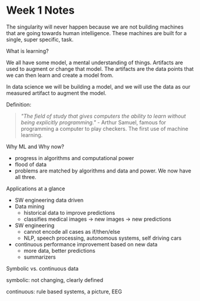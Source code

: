 # Week 1 Notes

The singularity will never happen because we are not building machines that are going towards human intelligence. These machines are built for a single, super specific, task.

What is learning?

We all have some model, a mental understanding of things. Artifacts are used to augment or change that model. The artifacts are the data points that we can then learn and create a model from.

In data science we will be building a model, and we will use the data as our measured artifact to augment the model.

Definition:

> _"The field of study that gives computers the ability to learn without being explicitly programming."_ - Arthur Samuel, famous for programming a computer to play checkers. The first use of machine learning.

Why ML and Why now?

* progress in algorithms and computational power
* flood of data
* problems are matched by algorithms and data and power. We now have all three.

Applications at a glance

* SW engineering data driven
* Data mining
	* historical data to improve predictions
	* classifies medical images -> new images -> new predictions
* SW engineering
	* cannot encode all cases as if/then/else
	* NLP, speech processing, autonomous systems, self driving cars
* continuous performance improvement based on new data
	* more data, better predictions
	* summarizers

Symbolic vs. continuous data

symbolic: not changing, clearly defined

continuous: rule based systems, a picture, EEG
